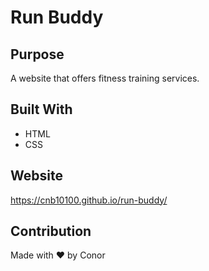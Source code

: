 # Run Buddy

## Purpose
A website that offers fitness training services.

## Built With
* HTML
* CSS

## Website
https://cnb10100.github.io/run-buddy/

## Contribution
Made with ❤️ by Conor
